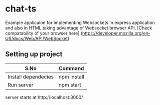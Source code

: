 # chat-ts
Example applicaion for implementing Websockets In express application and also
in HTML taking advantage of Websocket browser API.
[Check compatability of your browser here]
(https://developer.mozilla.org/en-US/docs/Web/API/WebSocket)

## Setting up project
| S.No  | Command |
| ------------- | ------------- |
| Install dependecies  | npm install  |
| Run server  | npm start  |

server starts at http://localhost:3000/
